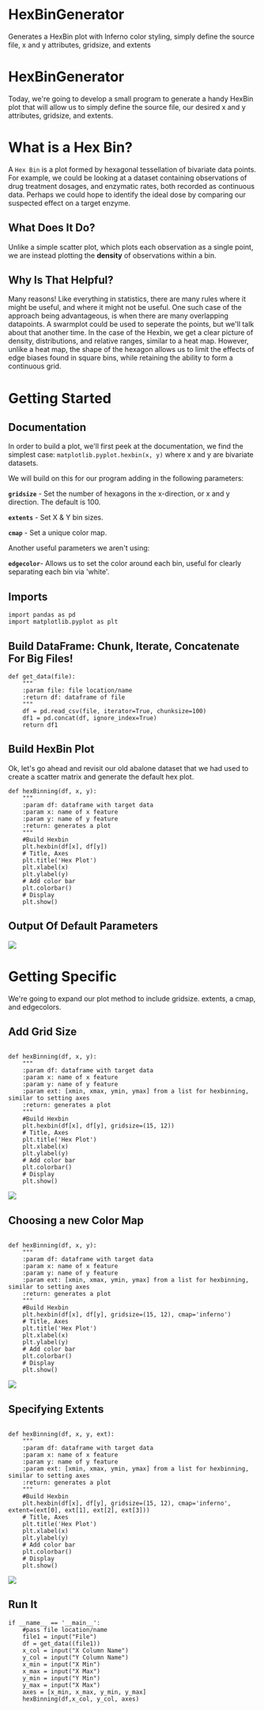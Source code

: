 # HexBinGenerator
Generates a HexBin plot with Inferno color styling, simply define the source file, x and y attributes, gridsize, and extents

# HexBinGenerator
Today, we're going to develop a small program to generate a handy HexBin plot that will allow us to simply define the source file, our desired x and y attributes, gridsize, and extents.

# What is a Hex Bin?
A `Hex Bin` is a plot formed by hexagonal tessellation of bivariate data points. For example, we could be looking at a dataset containing observations of drug treatment dosages, and enzymatic rates, both recorded as continuous data. Perhaps we could hope to identify the ideal dose by comparing our suspected effect on a target enzyme. 

## What Does It Do?
Unlike a simple scatter plot, which plots each observation as a single point, we are instead plotting the **density** of observations 
within a bin.

## Why Is That Helpful?
Many reasons! Like everything in statistics, there are many rules where it might be useful, and where it might not be useful. One such case of the approach being advantageous, is when there are many overlapping datapoints. A swarmplot could be used to seperate the points, but we'll talk about that another time. In the case of the Hexbin, we get a clear picture of density, distributions, and relative ranges, similar to a heat map. However, unlike a heat map, the shape of the hexagon allows us to limit the effects of edge biases found in square bins, while retaining the ability to form a continuous grid. 

# Getting Started 

## Documentation

In order to build a plot, we'll first peek at the documentation, we find the simplest case: `matplotlib.pyplot.hexbin(x, y)`
where x and y are bivariate datasets.

We will build on this for our program adding in the following parameters:

**`gridsize`** - Set the number of hexagons in the x-direction, or x and y direction. The default is 100.

**`extents`** - Set X & Y bin sizes.

**`cmap`** - Set a unique color map.


Another useful parameters we aren't using:

**`edgecolor`**- Allows us to set the color around each bin, useful for clearly separating each bin via 'white'. 


## Imports

```Python3
import pandas as pd
import matplotlib.pyplot as plt
```

## Build DataFrame: Chunk, Iterate, Concatenate For Big Files!

```Python3
def get_data(file):
    """
    :param file: file location/name
    :return df: dataframe of file
    """
    df = pd.read_csv(file, iterator=True, chunksize=100)
    df1 = pd.concat(df, ignore_index=True)
    return df1
```

## Build HexBin Plot

Ok, let's go ahead and revisit our old abalone dataset that we had used to create a scatter matrix and generate the default hex plot. 

```Python3
def hexBinning(df, x, y):
    """
    :param df: dataframe with target data
    :param x: name of x feature
    :param y: name of y feature
    :return: generates a plot
    """
    #Build Hexbin
    plt.hexbin(df[x], df[y])
    # Title, Axes
    plt.title('Hex Plot')
    plt.xlabel(x)
    plt.ylabel(y)
    # Add color bar
    plt.colorbar()
    # Display
    plt.show()
```

## Output Of Default Parameters
<img src="https://github.com/ajh1143/ajh1143.github.io/tree/master/Images/Hex/BasicHex.png" class="inline"/><br>

# Getting Specific

We're going to expand our plot method to include gridsize. extents, a cmap, and edgecolors. 

## Add Grid Size

```Python3

def hexBinning(df, x, y):
    """
    :param df: dataframe with target data
    :param x: name of x feature
    :param y: name of y feature
    :param ext: [xmin, xmax, ymin, ymax] from a list for hexbinning, similar to setting axes
    :return: generates a plot
    """
    #Build Hexbin
    plt.hexbin(df[x], df[y], gridsize=(15, 12))
    # Title, Axes
    plt.title('Hex Plot')
    plt.xlabel(x)
    plt.ylabel(y)
    # Add color bar
    plt.colorbar()
    # Display
    plt.show()

```
<img src="/Images/Hex/GridHexPlot.png" class="inline"/><br>

## Choosing a new Color Map

```Python3

def hexBinning(df, x, y):
    """
    :param df: dataframe with target data
    :param x: name of x feature
    :param y: name of y feature
    :param ext: [xmin, xmax, ymin, ymax] from a list for hexbinning, similar to setting axes
    :return: generates a plot
    """
    #Build Hexbin
    plt.hexbin(df[x], df[y], gridsize=(15, 12), cmap='inferno')
    # Title, Axes
    plt.title('Hex Plot')
    plt.xlabel(x)
    plt.ylabel(y)
    # Add color bar
    plt.colorbar()
    # Display
    plt.show()

```
<img src="/Images/Hex/InfernoHexPlot.png" class="inline"/><br>

## Specifying Extents

```Python3

def hexBinning(df, x, y, ext):
    """
    :param df: dataframe with target data
    :param x: name of x feature
    :param y: name of y feature
    :param ext: [xmin, xmax, ymin, ymax] from a list for hexbinning, similar to setting axes
    :return: generates a plot
    """
    #Build Hexbin
    plt.hexbin(df[x], df[y], gridsize=(15, 12), cmap='inferno', extent=(ext[0], ext[1], ext[2], ext[3]))
    # Title, Axes
    plt.title('Hex Plot')
    plt.xlabel(x)
    plt.ylabel(y)
    # Add color bar
    plt.colorbar()
    # Display
    plt.show()

```
<img src="/Images/Hex/ExtHexPlot.png" class="inline"/><br>

## Run It

```Python3
if __name__ == '__main__':
    #pass file location/name
    file1 = input("File")
    df = get_data((file1))
    x_col = input("X Column Name") 
    y_col = input("Y Column Name")
    x_min = input("X Min")
    x_max = input("X Max")
    y_min = input("Y Min")
    y_max = input("X Max")
    axes = [x_min, x_max, y_min, y_max]
    hexBinning(df,x_col, y_col, axes)
```
